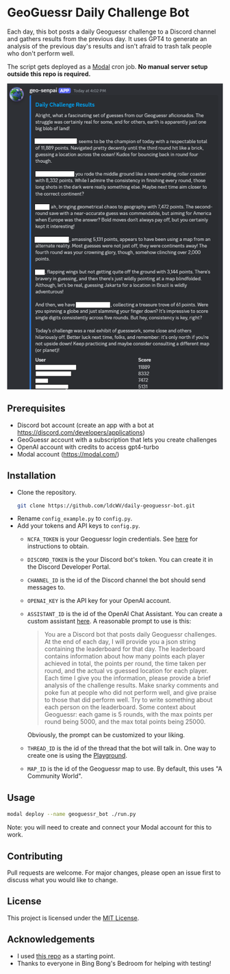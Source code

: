 # GeoGuessr Daily Challenge Bot
Each day, this bot posts a daily Geoguessr challenge to a Discord channel and gathers results from the previous day. It uses GPT4 to generate an analysis of the previous day's results and isn't afraid to trash talk people who don't perform well.

The script gets deployed as a [Modal](https://modal.com) cron job. **No manual server setup outside this repo is required.**

![Screenshot of the bot in operation](./screenshot.png)

## Prerequisites

- Discord bot account (create an app with a bot at https://discord.com/developers/applications)
- GeoGuessr account with a subscription that lets you create challenges
- OpenAI account with credits to access gpt4-turbo
- Modal account (https://modal.com/)

## Installation

- Clone the repository.
    ```bash
    git clone https://github.com/ldcWV/daily-geoguessr-bot.git
    ```
- Rename `config_example.py` to `config.py`.
- Add your tokens and API keys to `config.py`.
    - `NCFA_TOKEN` is your Geoguessr login credentials. See [here](https://github.com/SafwanSipai/geo-insight?tab=readme-ov-file#getting-your-_ncfa-cookie) for instructions to obtain.
    - `DISCORD_TOKEN` is the your Discord bot's token. You can create it in the Discord Developer Portal.
    - `CHANNEL_ID` is the id of the Discord channel the bot should send messages to.
    - `OPENAI_KEY` is the API key for your OpenAI account.
    - `ASSISTANT_ID` is the id of the OpenAI Chat Assistant. You can create a custom assistant [here](https://platform.openai.com/assistants). A reasonable prompt to use is this:
        > You are a Discord bot that posts daily Geoguessr challenges. At the end of each day, I will provide you a json string containing the leaderboard for that day. The leaderboard contains information about how many points each player achieved in total, the points per round, the time taken per round, and the actual vs guessed location for each player. Each time I give you the information, please provide a brief analysis of the challenge results. Make snarky comments and poke fun at people who did not perform well, and give praise to those that did perform well. Try to write something about each person on the leaderboard. Some context about Geoguessr: each game is 5 rounds, with the max points per round being 5000, and the max total points being 25000.

        Obviously, the prompt can be customized to your liking.
    - `THREAD_ID` is the id of the thread that the bot will talk in. One way to create one is using the [Playground](https://platform.openai.com/playground/assistants).
    - `MAP_ID` is the id of the Geoguessr map to use. By default, this uses "A Community World".

## Usage

```bash
modal deploy --name geoguessr_bot ./run.py
```

Note: you will need to create and connect your Modal account for this to work.

## Contributing

Pull requests are welcome. For major changes, please open an issue first to discuss what you would like to change.

## License

This project is licensed under the [MIT License](https://opensource.org/licenses/MIT).

## Acknowledgements

- I used [this repo](https://github.com/sh-mug/daily-geoguessr-bot) as a starting point.
- Thanks to everyone in Bing Bong's Bedroom for helping with testing!
